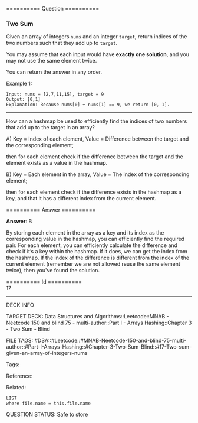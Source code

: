 ========== Question ==========  

### Two Sum

Given an array of integers `nums` and an integer `target`, return indices of the two numbers such that they add up to `target`.

You may assume that each input would have **exactly one solution**, and you may not use the same element twice.

You can return the answer in any order.

Example 1:

```
Input: nums = [2,7,11,15], target = 9
Output: [0,1]
Explanation: Because nums[0] + nums[1] == 9, we return [0, 1].
```

---

How can a hashmap be used to efficiently find the indices of two numbers that add up to the target in an array?

A) Key = Index of each element, Value = Difference between the target and the corresponding element;

then for each element check if the difference between the target and the element exists as a value in the hashmap.

B) Key = Each element in the array, Value = The index of the corresponding element;

then for each element check if the difference exists in the hashmap as a key, and that it has a different index from the current element.  

========== Answer ==========  

**Answer**: B

By storing each element in the array as a key and its index as the corresponding value in the hashmap, you can efficiently find the required pair. For each element, you can efficiently calculate the difference and check if it’s a key within the hashmap. If it does, we can get the index from the hashmap. If the index of the difference is different from the index of the current element (remember we are not allowed reuse the same element twice), then you've found the solution.

========== Id ==========  
17

---

DECK INFO

TARGET DECK: Data Structures and Algorithms::Leetcode::MNAB - Neetcode 150 and blind 75 - multi-author::Part I - Arrays Hashing::Chapter 3 - Two Sum - Blind

FILE TAGS: #DSA::#Leetcode::#MNAB-Neetcode-150-and-blind-75-multi-author::#Part-I-Arrays-Hashing::#Chapter-3-Two-Sum-Blind::#17-Two-sum-given-an-array-of-integers-nums

Tags:

Reference:

Related:

```dataview
LIST
where file.name = this.file.name
```
QUESTION STATUS: Safe to store
